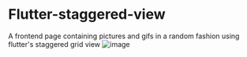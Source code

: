 # Flutter-staggered-view
A frontend page containing pictures and gifs in a random fashion using flutter's staggered grid view
![image](https://user-images.githubusercontent.com/59813745/122664894-b6c21c80-d1c1-11eb-8736-bd226e11b1b4.png)
